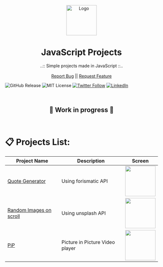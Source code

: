 <br />
<p align="center">
  <a href="https://github.com/Elldrigar">
    <img src="https://gawron.me/gawronLogo.png" alt="Logo" width="100">
  </a>

  <h1 align="center">JavaScript Projects</h1>

  <p align="center">
    ..:: Simple projects made in JavaScript ::..
    <br />
    <br />
    <a href="https://github.com/Elldrigar/pack-of-JSProjects/issues">Report Bug</a>
    ||
    <a href="https://github.com/Elldrigar/pack-of-JSProjects/issues">Request Feature</a>
  </p>

![GitHub Release][github-url]
![MIT License][mit-license-image]
[![Twitter Follow][twitterbadge-url]][twitter-url]
[![LinkedIn][linkedin-shield]][linkedin-url]

<br>
<h2 align="center"> 🚧 Work in progress 🚧 </h2>
<br>

# 📋 Projects List:

| Project Name                    | Description                     | Screen                                                               |
| ------------------------------- | ------------------------------- | -------------------------------------------------------------------- |
| [Quote Generator][pr01]         | Using forismatic API            | <img src="https://demo.gawron.me/screens/01_screen.png" width="100"> |
| [Random Images on scroll][pr02] | Using unsplash API              | <img src="https://demo.gawron.me/screens/02_screen.png" width="100"> |
| [PiP][pr03]                     | Picture in Picture Video player | <img src="https://demo.gawron.me/screens/03_screen.png" width="100"> |

<!-- LINKS -->

[pr01]: https://demo.gawron.me/quote-generator/
[pr02]: https://demo.gawron.me/infinity-scroll/
[pr03]: https://demo.gawron.me/picture-in-picture/
[github-url]: https://badgen.net/github/release/Elldrigar/pack-of-JSProjects?icon=github
[mit-license-image]: https://badgen.net/badge/license/MIT/blue
[twitterbadge-url]: https://badgen.net/twitter/follow/Elldrigar?icon=twitter
[twitter-url]: https://twitter.com/Elldrigar
[linkedin-shield]: https://img.shields.io/badge/-LinkedIn-black.svg?style=flat-square&logo=linkedin&colorB=555
[linkedin-url]: https://www.linkedin.com/in/artur-gawron-41bb40138/
